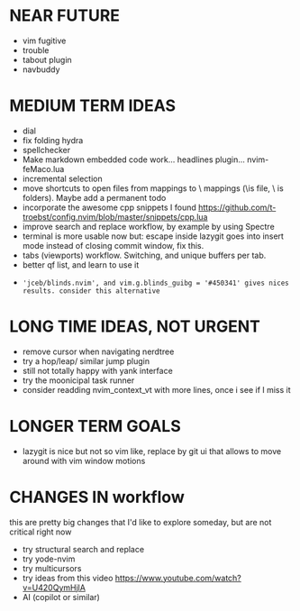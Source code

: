 # NEAR FUTURE 
- vim fugitive
- trouble
- tabout plugin
- navbuddy

# MEDIUM TERM IDEAS
- dial
- fix folding hydra
- spellchecker
- Make markdown embedded code work... headlines plugin... nvim-feMaco.lua
- incremental selection
- move shortcuts to open files from <leader> mappings to \ mappings (\is file, \\ is folders). Maybe add a permanent todo
- incorporate the awesome cpp snippets I found https://github.com/t-troebst/config.nvim/blob/master/snippets/cpp.lua
- improve search and replace workflow, by example by using Spectre
- terminal is more usable now but: escape inside lazygit goes into insert mode instead of closing commit window, fix this.
- tabs (viewports) workflow. Switching, and unique buffers per tab.
- better qf list, and learn to use it
-     'jceb/blinds.nvim', and vim.g.blinds_guibg = '#450341' gives nices results. consider this alternative 

# LONG TIME IDEAS, NOT URGENT
- remove cursor when navigating nerdtree
- try a hop/leap/ similar jump plugin
- still not totally happy with yank interface
- try the moonicipal task runner
- consider readding nvim_context_vt with more lines, once i see if I miss it

# LONGER TERM GOALS
- lazygit is nice but not so vim like, replace by git ui that allows to move around with vim window motions

# CHANGES IN workflow
this are pretty big changes that I'd like to explore someday, but are not critical right now
- try structural search and replace
- try yode-nvim
- try multicursors
- try ideas from this video https://www.youtube.com/watch?v=U420QymHjlA
- AI (copilot or similar)
